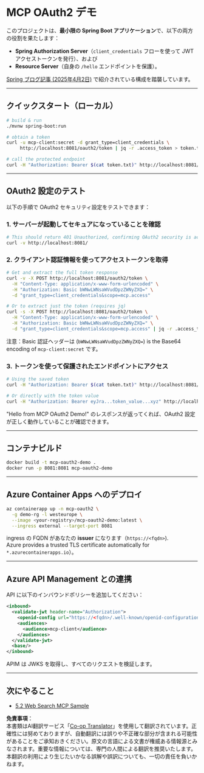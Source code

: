 <!--
CO_OP_TRANSLATOR_METADATA:
{
  "original_hash": "9dc0d1fc8ddcd9426558f0d200894951",
  "translation_date": "2025-06-02T12:07:57+00:00",
  "source_file": "05-AdvancedTopics/mcp-oauth2-demo/README.md",
  "language_code": "ja"
}
-->
# MCP OAuth2 デモ

このプロジェクトは、**最小限の Spring Boot アプリケーション**で、以下の両方の役割を果たします：

* **Spring Authorization Server**（`client_credentials` フローを使って JWT アクセストークンを発行）、および  
* **Resource Server**（自身の `/hello` エンドポイントを保護）。

[Spring ブログ記事 (2025年4月2日)](https://spring.io/blog/2025/04/02/mcp-server-oauth2) で紹介されている構成を踏襲しています。

---

## クイックスタート（ローカル）

```bash
# build & run
./mvnw spring-boot:run

# obtain a token
curl -u mcp-client:secret -d grant_type=client_credentials \
     http://localhost:8081/oauth2/token | jq -r .access_token > token.txt

# call the protected endpoint
curl -H "Authorization: Bearer $(cat token.txt)" http://localhost:8081/hello
```

---

## OAuth2 設定のテスト

以下の手順で OAuth2 セキュリティ設定をテストできます：

### 1. サーバーが起動してセキュアになっていることを確認

```bash
# This should return 401 Unauthorized, confirming OAuth2 security is active
curl -v http://localhost:8081/
```

### 2. クライアント認証情報を使ってアクセストークンを取得

```bash
# Get and extract the full token response
curl -v -X POST http://localhost:8081/oauth2/token \
  -H "Content-Type: application/x-www-form-urlencoded" \
  -H "Authorization: Basic bWNwLWNsaWVudDpzZWNyZXQ=" \
  -d "grant_type=client_credentials&scope=mcp.access"

# Or to extract just the token (requires jq)
curl -s -X POST http://localhost:8081/oauth2/token \
  -H "Content-Type: application/x-www-form-urlencoded" \
  -H "Authorization: Basic bWNwLWNsaWVudDpzZWNyZXQ=" \
  -d "grant_type=client_credentials&scope=mcp.access" | jq -r .access_token > token.txt
```

注意：Basic 認証ヘッダーは (`bWNwLWNsaWVudDpzZWNyZXQ=`) is the Base64 encoding of `mcp-client:secret` です。

### 3. トークンを使って保護されたエンドポイントにアクセス

```bash
# Using the saved token
curl -H "Authorization: Bearer $(cat token.txt)" http://localhost:8081/hello

# Or directly with the token value
curl -H "Authorization: Bearer eyJra...token_value...xyz" http://localhost:8081/hello
```

"Hello from MCP OAuth2 Demo!" のレスポンスが返ってくれば、OAuth2 設定が正しく動作していることが確認できます。

---

## コンテナビルド

```bash
docker build -t mcp-oauth2-demo .
docker run -p 8081:8081 mcp-oauth2-demo
```

---

## **Azure Container Apps** へのデプロイ

```bash
az containerapp up -n mcp-oauth2 \
  -g demo-rg -l westeurope \
  --image <your-registry>/mcp-oauth2-demo:latest \
  --ingress external --target-port 8081
```

ingress の FQDN があなたの **issuer** になります（`https://<fqdn>`).  
Azure provides a trusted TLS certificate automatically for `*.azurecontainerapps.io`）。

---

## **Azure API Management** との連携

API に以下のインバウンドポリシーを追加してください：

```xml
<inbound>
  <validate-jwt header-name="Authorization">
    <openid-config url="https://<fqdn>/.well-known/openid-configuration"/>
    <audiences>
      <audience>mcp-client</audience>
    </audiences>
  </validate-jwt>
  <base/>
</inbound>
```

APIM は JWKS を取得し、すべてのリクエストを検証します。

---

## 次にやること

- [5.2 Web Search MCP Sample](../web-search-mcp/README.md)

**免責事項**：  
本書類はAI翻訳サービス「[Co-op Translator](https://github.com/Azure/co-op-translator)」を使用して翻訳されています。正確性には努めておりますが、自動翻訳には誤りや不正確な部分が含まれる可能性があることをご承知おきください。原文の言語による文書が権威ある情報源とみなされます。重要な情報については、専門の人間による翻訳を推奨いたします。本翻訳の利用により生じたいかなる誤解や誤訳についても、一切の責任を負いかねます。